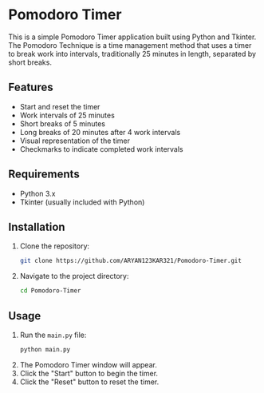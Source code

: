 # Pomodoro Timer

This is a simple Pomodoro Timer application built using Python and Tkinter. The Pomodoro Technique is a time management method that uses a timer to break work into intervals, traditionally 25 minutes in length, separated by short breaks.

## Features

- Start and reset the timer
- Work intervals of 25 minutes
- Short breaks of 5 minutes
- Long breaks of 20 minutes after 4 work intervals
- Visual representation of the timer
- Checkmarks to indicate completed work intervals

## Requirements

- Python 3.x
- Tkinter (usually included with Python)

## Installation

1. Clone the repository:
    ```sh
    git clone https://github.com/ARYAN123KAR321/Pomodoro-Timer.git
    ```
2. Navigate to the project directory:
    ```sh
    cd Pomodoro-Timer
    ```

## Usage

1. Run the `main.py` file:
    ```sh
    python main.py
    ```
2. The Pomodoro Timer window will appear.
3. Click the "Start" button to begin the timer.
4. Click the "Reset" button to reset the timer.

